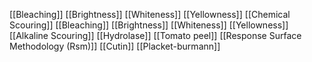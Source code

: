 [[Bleaching]]
[[Brightness]]
[[Whiteness]]
[[Yellowness]]
[[Chemical Scouring]]
[[Bleaching]]
[[Brightness]]
[[Whiteness]]
[[Yellowness]]
[[Alkaline Scouring]]
[[Hydrolase]]
[[Tomato peel]]
[[Response Surface Methodology (Rsm)]]
[[Cutin]]
[[Placket-burmann]]
